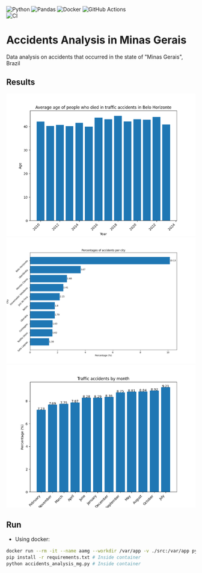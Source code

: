 ![Python](https://img.shields.io/badge/python-3670A0?style=for-the-badge&logo=python&logoColor=ffdd54)
![Pandas](https://img.shields.io/badge/pandas-%23150458.svg?style=for-the-badge&logo=pandas&logoColor=white)
![Docker](https://img.shields.io/badge/docker-%230db7ed.svg?style=for-the-badge&logo=docker&logoColor=white)
![GitHub Actions](https://img.shields.io/badge/github%20actions-%232671E5.svg?style=for-the-badge&logo=githubactions&logoColor=white)
<br>
![CI](https://github.com/vncsmyrnk/accidents-analysis-mg/actions/workflows/ci.yml/badge.svg)
<br>

# Accidents Analysis in Minas Gerais

Data analysis on accidents that occurred in the state of "Minas Gerais", Brazil

## Results

![Bar plot of mean age of people who died in traffic accidents in Belo Horizonte](https://github.com/vncsmyrnk/accidents-analysis-mg/blob/main/src/output/mean_age_per_year_in_bh.png)
<br>
![Percentages of traffic accidents per city](https://github.com/vncsmyrnk/accidents-analysis-mg/blob/main/src/output/percentages_of_traffic_accidents_per_city.png)
<br>
![traffic accidents by month](https://github.com/vncsmyrnk/accidents-analysis-mg/blob/main/src/output/traffic_accidents_by_month_plot.png)

## Run

- Using docker:

```bash
docker run --rm -it --name aamg --workdir /var/app -v ./src:/var/app python:3-alpine sh
pip install -r requirements.txt # Inside container
python accidents_analysis_mg.py # Inside container
```
